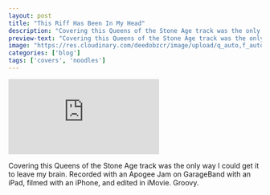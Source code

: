 ```yaml
---
layout: post
title: "This Riff Has Been In My Head"
description: "Covering this Queens of the Stone Age track was the only way I could get it to leave my brain."
preview-text: "Covering this Queens of the Stone Age track was the only way I could get it to leave my brain."
image: "https://res.cloudinary.com/deedobzcr/image/upload/q_auto,f_auto,w_1200/v1559703886/2EA74D35-C6DA-414E-893D-64AC2DBA3E78.png"
categories: ['blog']
tags: ['covers', 'noodles']
---
```


<div class='embed-container'><iframe src='https://player.vimeo.com/video/340346852' frameborder='0' webkitAllowFullScreen mozallowfullscreen allowFullScreen></iframe></div>

Covering this Queens of the Stone Age track was the only way I could get it to leave my brain. Recorded with an Apogee Jam on GarageBand with an iPad, filmed with an iPhone, and edited in iMovie. Groovy.